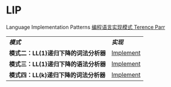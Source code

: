 # LIP
Language Implementation Patterns
[编程语言实现模式 Terence Parr](https://book.douban.com/subject/10482195/)
<table>
<tbody>

<tr>
	<td>
		<em><b>模式</b></em>
	</td>
	<td>
		<em><b>实现</b></em>
	</td>
</tr>

<tr>
	<td>
		<b>模式二：LL(1)递归下降的词法分析器</b>
	</td>
	<td>
		<a href="https://github.com/fwensen/LIP/tree/master/LanguageImplementPatterns/src/com/vincent/pattern2">Implement</a>
	</td>
</tr>
<tr>
	<td>
		<b>模式三：LL(1)递归下降的语法分析器</b>
	</td>
	<td>
		<a href="https://github.com/fwensen/LIP/tree/master/LanguageImplementPatterns/src/com/vincent/pattern3">Implement</a>
	</td>
</tr>
<tr>
	<td>
		<b>模式四：LL(k)递归下降的词法分析器</b>
	</td>
	<td>
		<a href="https://github.com/fwensen/LIP/tree/master/LanguageImplementPatterns/src/com/vincent/pattern2">Implement</a>
	</td>
</tr>
</tbody>
</table>

